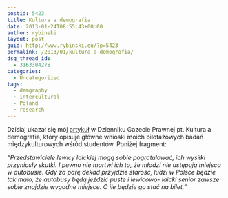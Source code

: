 ```yaml
---
postid: 5423
title: Kultura a demografia
date: 2013-01-24T08:55:43+00:00
author: rybinski
layout: post
guid: http://www.rybinski.eu/?p=5423
permalink: /2013/01/kultura-a-demografia/
dsq_thread_id:
  - 3163304278
categories:
  - Uncategorized
tags:
  - demgraphy
  - intercultural
  - Poland
  - research
---
```

Dzisiaj ukazał się mój [artykuł](http://forsal.pl/artykuly/675541,rybinski_kultura_a_demografia.html) w Dzienniku Gazecie Prawnej pt. Kultura a demografia, który opisuje główne wnioski moich pilotażowych badań międzykulturowych wśród studentów. Poniżej fragment:

_“Przedstawiciele lewicy laickiej mogą sobie pogratulować, ich wysiłki przyniosły skutki. I pewno nie martwi ich to, że młodzi nie ustępują miejsca w autobusie. Gdy za parę dekad przyjdzie starość, ludzi w Polsce będzie tak mało, że autobusy będą jeździć puste i lewicowo- laicki senior zawsze sobie znajdzie wygodne miejsce. O ile będzie go stać na bilet.”_
